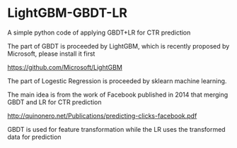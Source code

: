 # LightGBM-GBDT-LR
A simple python code of applying GBDT+LR for CTR prediction 

The part of GBDT is proceeded by LightGBM, which is recently proposed by Microsoft, please install it first

https://github.com/Microsoft/LightGBM

The part of Logestic Regression is proceeded by sklearn machine learning.

The main idea is from the work of Facebook published in 2014 that merging GBDT and LR for CTR prediction

http://quinonero.net/Publications/predicting-clicks-facebook.pdf

GBDT is used for feature transformation while the LR uses the transformed data for prediction

